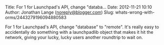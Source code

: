 Title: For 1 for Launchpad&#39;s API, change &quot;databa...
Date: 2012-11-21 10:10
Author: Jonathan Lange (noreply@blogger.com)
Slug: whats-wrong-with-orms/2443279196094880583

For 1 for Launchpad's API, change "database" to "remote". It's really
easy to accidentally do something with a launchpadlib object that makes
it hit the network, giving your lucky, lucky users another roundtrip to
wait on.

